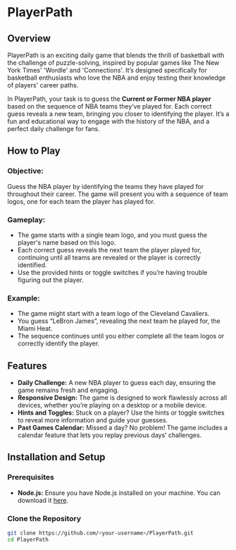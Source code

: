 # PlayerPath

## Overview
PlayerPath is an exciting daily game that blends the thrill of basketball with the challenge of puzzle-solving, inspired by popular games like The New York Times' 'Wordle' and 'Connections'. It’s designed specifically for basketball enthusiasts who love the NBA and enjoy testing their knowledge of players' career paths.

In PlayerPath, your task is to guess the **Current or Former NBA player** based on the sequence of NBA teams they’ve played for. Each correct guess reveals a new team, bringing you closer to identifying the player. It’s a fun and educational way to engage with the history of the NBA, and a perfect daily challenge for fans.

## How to Play

### Objective:
Guess the NBA player by identifying the teams they have played for throughout their career. The game will present you with a sequence of team logos, one for each team the player has played for.

### Gameplay:
- The game starts with a single team logo, and you must guess the player's name based on this logo.
- Each correct guess reveals the next team the player played for, continuing until all teams are revealed or the player is correctly identified.
- Use the provided hints or toggle switches if you’re having trouble figuring out the player.

### Example:
- The game might start with a team logo of the Cleveland Cavaliers.
- You guess “LeBron James”, revealing the next team he played for, the Miami Heat.
- The sequence continues until you either complete all the team logos or correctly identify the player.

## Features
- **Daily Challenge:** A new NBA player to guess each day, ensuring the game remains fresh and engaging.
- **Responsive Design:** The game is designed to work flawlessly across all devices, whether you’re playing on a desktop or a mobile device.
- **Hints and Toggles:** Stuck on a player? Use the hints or toggle switches to reveal more information and guide your guesses.
- **Past Games Calendar:** Missed a day? No problem! The game includes a calendar feature that lets you replay previous days’ challenges.

## Installation and Setup

### Prerequisites
- **Node.js:** Ensure you have Node.js installed on your machine. You can download it [here](https://nodejs.org/).

### Clone the Repository
```bash
git clone https://github.com/<your-username>/PlayerPath.git
cd PlayerPath
